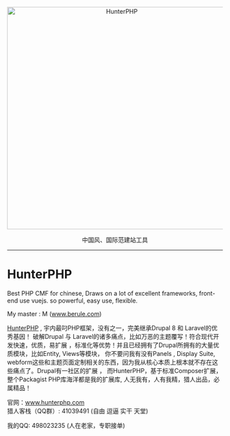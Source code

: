 <p align="center">
  <a href="http://www.hunterphp.com">
    <img src="http://hunterphp.com/theme/hunter/assets/images/logo-big.png" alt="HunterPHP" width="520">
  </a>
</p>
<p align="center">
  中国风、国际范建站工具
</p>

---

# HunterPHP
Best PHP CMF for chinese, Draws on a lot of excellent frameworks, front-end use vuejs.  so powerful, easy use,  flexible.

My master : M (www.berule.com)

<a href="http://www.hunterphp.com">HunterPHP</a> , 宇内最叼PHP框架，没有之一，完美继承Drupal 8 和 Laravel的优秀基因！ 破解Drupal 与 Laravel的诸多痛点，比如万恶的主题覆写！符合现代开发快速，优质，易扩展 ，标准化等优势！并且已经拥有了Drupal所拥有的大量优质模块，比如Entity, Views等模块， 你不要问我有没有Panels , Display Suite,
webform这些和主题页面定制相关的东西，因为我从核心本质上根本就不存在这些痛点了。Drupal有一社区的扩展 ， 而HunterPHP，基于标准Composer扩展，整个Packagist PHP库海洋都是我的扩展库, 人无我有，人有我精，猎人出品，必属精品！

官网：<a href="http://www.hunterphp.com">www.hunterphp.com</a>  
猎人客栈（QQ群）: 41039491  (自由 逗逼 实干 天堂)

我的QQ: 498023235 (人在老家，专职接单)
